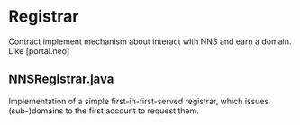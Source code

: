 # Registrar
Contract implement mechanism about interact with NNS and earn a domain. Like [portal.neo]

## NNSRegistrar.java
Implementation of a simple first-in-first-served registrar, which issues (sub-)domains to the first account to request them.


